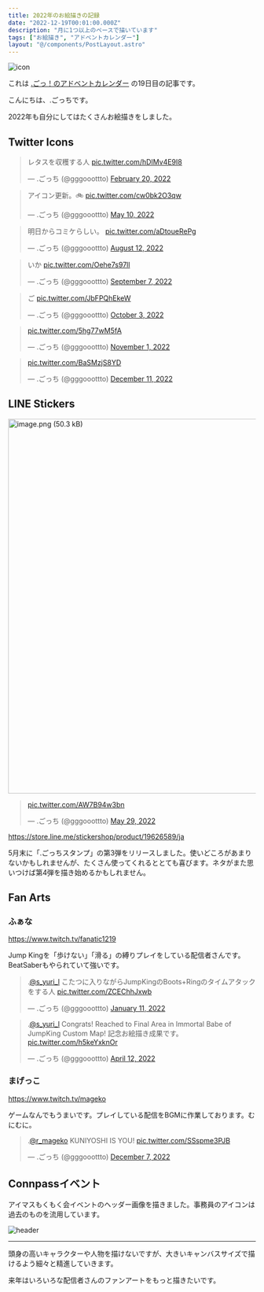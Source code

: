 ```yaml
---
title: 2022年のお絵描きの記録
date: "2022-12-19T00:01:00.000Z"
description: "月に1つ以上のペースで描いています"
tags: ["お絵描き", "アドベントカレンダー"]
layout: "@/components/PostLayout.astro"
---
```


![icon](/blog/assets/images//posts/20221219-drawings/icon.png)

これは [.ごっ！のアドベントカレンダー](https://adventar.org/calendars/8199) の19日目の記事です。

こんにちは、.ごっちです。

2022年も自分にしてはたくさんお絵描きをしました。

## Twitter Icons

<blockquote class="twitter-tweet"><p lang="ja" dir="ltr">レタスを収穫する人 <a href="https://t.co/hDIMv4E9I8">pic.twitter.com/hDIMv4E9I8</a></p>&mdash; .ごっち (@gggooottto) <a href="https://twitter.com/gggooottto/status/1495392762287378433?ref_src=twsrc%5Etfw">February 20, 2022</a></blockquote>

<blockquote class="twitter-tweet"><p lang="ja" dir="ltr">アイコン更新。🚲 <a href="https://t.co/cw0bk2O3qw">pic.twitter.com/cw0bk2O3qw</a></p>&mdash; .ごっち (@gggooottto) <a href="https://twitter.com/gggooottto/status/1523971316025413632?ref_src=twsrc%5Etfw">May 10, 2022</a></blockquote>

<blockquote class="twitter-tweet"><p lang="ja" dir="ltr">明日からコミケらしい。 <a href="https://t.co/aDtoueRePg">pic.twitter.com/aDtoueRePg</a></p>&mdash; .ごっち (@gggooottto) <a href="https://twitter.com/gggooottto/status/1557953183904714752?ref_src=twsrc%5Etfw">August 12, 2022</a></blockquote>

<blockquote class="twitter-tweet"><p lang="ja" dir="ltr">いか <a href="https://t.co/Oehe7s97ll">pic.twitter.com/Oehe7s97ll</a></p>&mdash; .ごっち (@gggooottto) <a href="https://twitter.com/gggooottto/status/1567540748807192577?ref_src=twsrc%5Etfw">September 7, 2022</a></blockquote>

<blockquote class="twitter-tweet"><p lang="ja" dir="ltr">ご <a href="https://t.co/JbFPQhEkeW">pic.twitter.com/JbFPQhEkeW</a></p>&mdash; .ごっち (@gggooottto) <a href="https://twitter.com/gggooottto/status/1576869420604870658?ref_src=twsrc%5Etfw">October 3, 2022</a></blockquote>

<blockquote class="twitter-tweet"><p lang="zxx" dir="ltr"><a href="https://t.co/5hg77wM5fA">pic.twitter.com/5hg77wM5fA</a></p>&mdash; .ごっち (@gggooottto) <a href="https://twitter.com/gggooottto/status/1587465472483545088?ref_src=twsrc%5Etfw">November 1, 2022</a></blockquote>

<blockquote class="twitter-tweet"><p lang="zxx" dir="ltr"><a href="https://t.co/BaSMzjS8YD">pic.twitter.com/BaSMzjS8YD</a></p>&mdash; .ごっち (@gggooottto) <a href="https://twitter.com/gggooottto/status/1601912893556985856?ref_src=twsrc%5Etfw">December 11, 2022</a></blockquote>

## LINE Stickers

<img width="762" alt="image.png (50.3 kB)" src="https://img.esa.io/uploads/production/attachments/10836/2022/12/15/43446/6784bea7-6f50-4f73-9953-6024d85a4836.png">

<blockquote class="twitter-tweet"><p lang="zxx" dir="ltr"><a href="https://t.co/AW7B94w3bn">pic.twitter.com/AW7B94w3bn</a></p>&mdash; .ごっち (@gggooottto) <a href="https://twitter.com/gggooottto/status/1530852836653035525?ref_src=twsrc%5Etfw">May 29, 2022</a></blockquote>

https://store.line.me/stickershop/product/19626589/ja

5月末に「.ごっちスタンプ」の第3弾をリリースしました。使いどころがあまりないかもしれませんが、たくさん使ってくれるととても喜びます。ネタがまた思いつけば第4弾を描き始めるかもしれません。

## Fan Arts

### ふぁな

https://www.twitch.tv/fanatic1219

Jump Kingを「歩けない」「滑る」の縛りプレイをしている配信者さんです。BeatSaberもやられていて強いです。

<blockquote class="twitter-tweet"><p lang="ja" dir="ltr">.<a href="https://twitter.com/s_yuri_l?ref_src=twsrc%5Etfw">@s_yuri_l</a> こたつに入りながらJumpKingのBoots+Ringのタイムアタックをする人 <a href="https://t.co/ZCEChhJxwb">pic.twitter.com/ZCEChhJxwb</a></p>&mdash; .ごっち (@gggooottto) <a href="https://twitter.com/gggooottto/status/1480906606686908418?ref_src=twsrc%5Etfw">January 11, 2022</a></blockquote>

<blockquote class="twitter-tweet"><p lang="ja" dir="ltr">.<a href="https://twitter.com/s_yuri_l?ref_src=twsrc%5Etfw">@s_yuri_l</a> Congrats! Reached to Final Area in Immortal Babe of JumpKing Custom Map! 記念お絵描き成果です。 <a href="https://t.co/h5keYxknOr">pic.twitter.com/h5keYxknOr</a></p>&mdash; .ごっち (@gggooottto) <a href="https://twitter.com/gggooottto/status/1513893627944058881?ref_src=twsrc%5Etfw">April 12, 2022</a></blockquote>

### まげっこ

https://www.twitch.tv/mageko

ゲームなんでもうまいです。プレイしている配信をBGMに作業しております。むにむに。

<blockquote class="twitter-tweet"><p lang="tl" dir="ltr">.<a href="https://twitter.com/r_mageko?ref_src=twsrc%5Etfw">@r_mageko</a> KUNIYOSHI IS YOU! <a href="https://t.co/SSspme3PJB">pic.twitter.com/SSspme3PJB</a></p>&mdash; .ごっち (@gggooottto) <a href="https://twitter.com/gggooottto/status/1600513264294559744?ref_src=twsrc%5Etfw">December 7, 2022</a></blockquote>

## Connpassイベント

アイマスもくもく会イベントのヘッダー画像を描きました。事務員のアイコンは過去のものを流用しています。

![header](/blog/assets/images//posts/20221219-drawings/header.V3.png)

---

頭身の高いキャラクターや人物を描けないですが、大きいキャンバスサイズで描けるよう細々と精進していきます。

来年はいろいろな配信者さんのファンアートをもっと描きたいです。
